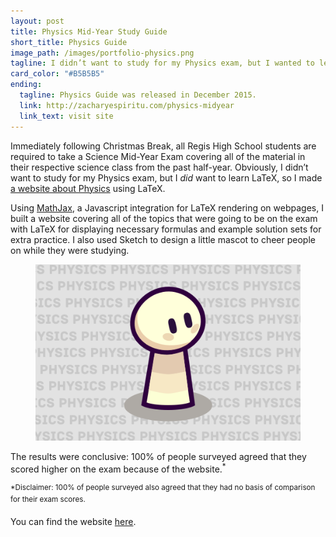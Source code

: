 ```yaml
---
layout: post
title: Physics Mid-Year Study Guide
short_title: Physics Guide
image_path: /images/portfolio-physics.png
tagline: I didn’t want to study for my Physics exam, but I wanted to learn LaTeX, so I made this instead
card_color: "#B5B5B5"
ending:
  tagline: Physics Guide was released in December 2015.
  link: http://zacharyespiritu.com/physics-midyear
  link_text: visit site
---
```


Immediately following Christmas Break, all Regis High School students are required to take a Science Mid-Year Exam covering all of the material in their respective science class from the past half-year. Obviously, I didn’t want to study for my Physics exam, but I *did* want to learn LaTeX, so I made [a website about Physics][physics-midyear-guide] using LaTeX.

Using [MathJax][mathjax-website], a Javascript integration for LaTeX rendering on webpages, I built a website covering all of the topics that were going to be on the exam with LaTeX for displaying necessary formulas and example solution sets for extra practice. I also used Sketch to design a little mascot to cheer people on while they were studying.

<figure class="lazyload" data-expand="-20">
    <img class="responsive-image lazyload" src="/images/portfolio-physics.png">
</figure>

The results were conclusive: 100% of people surveyed agreed that they scored higher on the exam because of the website.<sup>*</sup>

<sup>*Disclaimer: 100% of people surveyed also agreed that they had no basis of comparison for their exam scores.</sup>

You can find the website [here][physics-midyear-guide].

[mathjax-website]:       https://www.mathjax.org/
[physics-midyear-guide]: http://zacharyespiritu.com/physics-midyear
